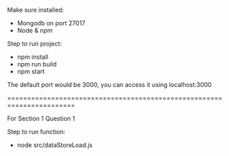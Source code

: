 Make sure installed:
- Mongodb on port 27017
- Node & npm

Step to run project:
- npm install
- npm run build
- npm start

The default port would be 3000, you can access it using localhost:3000

=======================================================================

For Section 1 Question 1

Step to run function:
- node src/dataStoreLoad.js